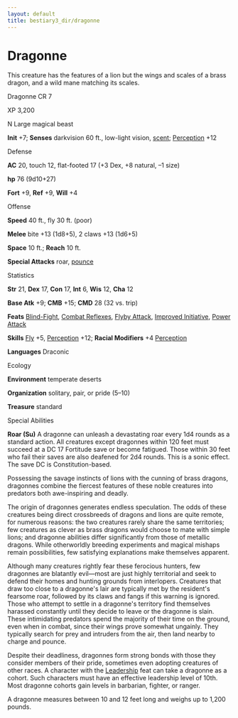 ```yaml
---
layout: default
title: bestiary3_dir/dragonne
---
```

# Dragonne

This creature has the features of a lion but the wings and scales of a brass dragon, and a wild mane matching its scales.

Dragonne CR 7

XP 3,200

N Large magical beast

**Init** +7; **Senses** darkvision 60 ft., low-light vision, [scent](monsters_dir/universalMonsterRules#_scent); [Perception](skills_dir/perception#_perception) +12

Defense

**AC** 20, touch 12, flat-footed 17 (+3 Dex, +8 natural, –1 size)

**hp** 76 (9d10+27)

**Fort** +9, **Ref** +9, **Will** +4

Offense

**Speed** 40 ft., fly 30 ft. (poor)

**Melee** bite +13 (1d8+5), 2 claws +13 (1d6+5)

**Space** 10 ft.; **Reach** 10 ft.

**Special Attacks** roar, [pounce](monsters_dir/universalMonsterRules#_pounce)

Statistics

**Str** 21, **Dex** 17, **Con** 17, **Int** 6, **Wis** 12, **Cha** 12

**Base Atk** +9; **CMB** +15; **CMD** 28 (32 vs. trip)

**Feats** [Blind-Fight](feats#_blind-fight), [Combat Reflexes](feats#_combat-reflexes), [Flyby Attack](monsters_dir/monsterFeats#_flyby-attack), [Improved Initiative](feats#_improved-initiative), [Power Attack](feats#_power-attack)

**Skills** [Fly](skills_dir/fly#_fly) +5, [Perception](skills_dir/perception#_perception) +12; **Racial Modifiers** +4 [Perception](skills_dir/perception#_perception)

**Languages** Draconic

Ecology

**Environment** temperate deserts

**Organization** solitary, pair, or pride (5–10)

**Treasure** standard

Special Abilities

**Roar (Su)** A dragonne can unleash a devastating roar every 1d4 rounds as a standard action. All creatures except dragonnes within 120 feet must succeed at a DC 17 Fortitude save or become fatigued. Those within 30 feet who fail their saves are also deafened for 2d4 rounds. This is a sonic effect. The save DC is Constitution-based.

Possessing the savage instincts of lions with the cunning of brass dragons, dragonnes combine the fiercest features of these noble creatures into predators both awe-inspiring and deadly.

The origin of dragonnes generates endless speculation. The odds of these creatures being direct crossbreeds of dragons and lions are quite remote, for numerous reasons: the two creatures rarely share the same territories; few creatures as clever as brass dragons would choose to mate with simple lions; and dragonne abilities differ significantly from those of metallic dragons. While otherworldly breeding experiments and magical mishaps remain possibilities, few satisfying explanations make themselves apparent.

Although many creatures rightly fear these ferocious hunters, few dragonnes are blatantly evil—most are just highly territorial and seek to defend their homes and hunting grounds from interlopers. Creatures that draw too close to a dragonne's lair are typically met by the resident's fearsome roar, followed by its claws and fangs if this warning is ignored. Those who attempt to settle in a dragonne's territory find themselves harassed constantly until they decide to leave or the dragonne is slain. These intimidating predators spend the majority of their time on the ground, even when in combat, since their wings prove somewhat ungainly. They typically search for prey and intruders from the air, then land nearby to charge and pounce.

Despite their deadliness, dragonnes form strong bonds with those they consider members of their pride, sometimes even adopting creatures of other races. A character with the [Leadership](feats#_leadership) feat can take a dragonne as a cohort. Such characters must have an effective leadership level of 10th. Most dragonne cohorts gain levels in barbarian, fighter, or ranger.

A dragonne measures between 10 and 12 feet long and weighs up to 1,200 pounds.

